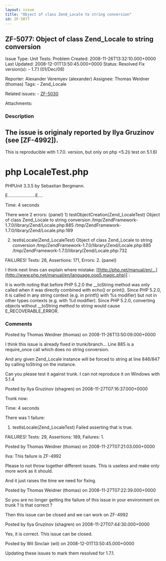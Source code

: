 ```yaml
---
layout: issue
title: "Object of class Zend_Locale to string conversion"
id: ZF-5077
---
```


ZF-5077: Object of class Zend\_Locale to string conversion
----------------------------------------------------------

 Issue Type: Unit Tests: Problem Created: 2008-11-26T13:32:10.000+0000 Last Updated: 2008-12-01T13:50:45.000+0000 Status: Resolved Fix version(s): - 1.7.1 (01/Dec/08)
 
 Reporter:  Alexander Veremyev (alexander)  Assignee:  Thomas Weidner (thomas)  Tags: - Zend\_Locale
 
 Related issues: - [ZF-5030](/issues/browse/ZF-5030)
 
 Attachments: 
### Description

The issue is originaly reported by Ilya Gruzinov (see [ZF-4992]).
-----------------------------------------------------------------

This is reproducible with 1.7.0. version, but only on php <5.2(i test on 5.1.6)

php LocaleTest.php
==================

PHPUnit 3.3.5 by Sebastian Bergmann.

E......................E....

Time: 4 seconds

There were 2 errors: {panel} 1) testObjectCreation(Zend\_LocaleTest) Object of class Zend\_Locale to string conversion /tmp/ZendFramework-1.7.0/library/Zend/Locale.php:885 /tmp/ZendFramework-1.7.0/library/Zend/Locale.php:189

2) testIsLocale(Zend\_LocaleTest) Object of class Zend\_Locale to string conversion /tmp/ZendFramework-1.7.0/library/Zend/Locale.php:885 /tmp/ZendFramework-1.7.0/library/Zend/Locale.php:732

FAILURES! Tests: 28, Assertions: 171, Errors: 2. {panel}

I think next lines can explain where mistake: [[http://php.net/manual/en/…](http://www.php.net/manual/en/language.oop5.magic.php)] :

It is worth noting that before PHP 5.2.0 the \_\_toString method was only called when it was directly combined with echo() or print(). Since PHP 5.2.0, it is called in any string context (e.g. in printf() with %s modifier) but not in other types contexts (e.g. with %d modifier). Since PHP 5.2.0, converting objects without \_\_toString method to string would cause E\_RECOVERABLE\_ERROR.

 

 

### Comments

Posted by Thomas Weidner (thomas) on 2008-11-26T13:50:09.000+0000

I think this issue is already fixed in trunk/branch... Line 885 is a require\_once call which does no string conversion.

And any given Zend\_Locale instance will be forced to string at line 846/847 by calling toString on the instance.

Can you please test it against trunk. I can not reproduce it on Windows with 5.1.4

 

 

Posted by Ilya Gruzinov (shagren) on 2008-11-27T07:16:37.000+0000

Trunk now:

Time: 4 seconds

There was 1 failure:

1) testIsLocale(Zend\_LocaleTest) Failed asserting that is true.

FAILURES! Tests: 29, Assertions: 189, Failures: 1.

 

 

Posted by Thomas Weidner (thomas) on 2008-11-27T07:21:03.000+0000

Ilva: This failure is ZF-4992

Please to not throw together different issues. This is useless and make only more work as it should.

And it just raises the time we need for fixing.

 

 

Posted by Thomas Weidner (thomas) on 2008-11-27T07:22:39.000+0000

So you are no longer getting the failure of this issue in your environment on trunk ? Is that correct ?

Then this issue can be closed and we can work on ZF-4992

 

 

Posted by Ilya Gruzinov (shagren) on 2008-11-27T07:44:30.000+0000

Yes, it is correct. This issue can be closed.

 

 

Posted by Wil Sinclair (wil) on 2008-12-01T13:50:45.000+0000

Updating these issues to mark them resolved for 1.7.1.

 

 